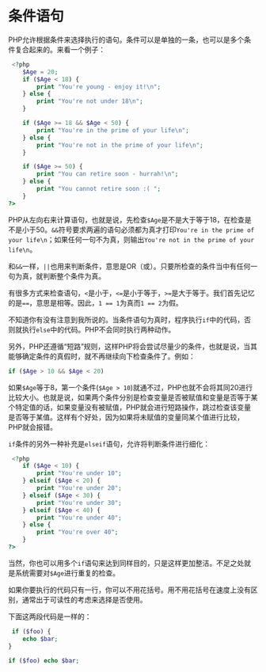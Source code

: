# 条件语句

PHP允许根据条件来选择执行的语句。条件可以是单独的一条，也可以是多个条件复合起来的。来看一个例子：

```php
 <?php
    $Age = 20;
    if ($Age < 18) {
        print "You're young - enjoy it!\n";
    } else {
        print "You're not under 18\n";
    }

    if ($Age >= 18 && $Age < 50) {
        print "You're in the prime of your life\n";
    } else {
        print "You're not in the prime of your life\n";
    }

    if ($Age >= 50) {
        print "You can retire soon - hurrah!\n";
    } else {
        print "You cannot retire soon :( ";
    }
?>
```
PHP从左向右来计算语句，也就是说，先检查`$Age`是不是大于等于18，在检查是不是小于50。`&&`符号要求两遍的语句必须都为真才打印`You're in the prime of your life\n`；如果任何一句不为真，则输出`You're not in the prime of your life\n`。

和`&&`一样，`||`也用来判断条件，意思是OR（或）。只要所检查的条件当中有任何一句为真，就判断整个条件为真。

有很多方式来检查语句，`<`是小于，`<=`是小于等于，`>=`是大于等于。我们首先记忆的是`==`，意思是相等。因此，`1 == 1`为真而`1 == 2`为假。

不知道你有没有注意到我所说的。当条件语句为真时，程序执行`if`中的代码，否则就执行`else`中的代码。PHP不会同时执行两种动作。

另外，PHP还遵循“短路”规则，这样PHP将会尝试尽量少的条件，也就是说，当其能够确定条件的真假时，就不再继续向下检查条件了。例如：

```php
if ($Age > 10 && $Age < 20)
```

如果`$Age`等于8，第一个条件(`$Age > 10`)就通不过，PHP也就不会将其同20进行比较大小。也就是说，如果两个条件分别是检查变量是否被赋值和变量是否等于某个特定值的话，如果变量没有被赋值，PHP就会进行短路操作，跳过检查该变量是否等于某值。这样有个好处，因为如果将未赋值的变量同某个值进行比较，PHP就会报错。

`if`条件的另外一种补充是`elseif`语句，允许将判断条件进行细化：

```php
 <?php
    if ($Age < 10) {
        print "You're under 10";
    } elseif ($Age < 20) {
        print "You're under 20";
    } elseif ($Age < 30) {
        print "You're under 30";
    } elseif ($Age < 40) {
        print "You're under 40";
    } else {
        print "You're over 40";
    }
?>
```

当然，你也可以用多个`if`语句来达到同样目的，只是这样更加整洁。不足之处就是系统需要对`$Age`进行重复的检查。

如果你要执行的代码只有一行，你可以不用花括号。用不用花括号在速度上没有区别，通常出于可读性的考虑来选择是否使用。

下面这两段代码是一样的：

```php
 if ($foo) {
    echo $bar;
}

if ($foo) echo $bar;
```
